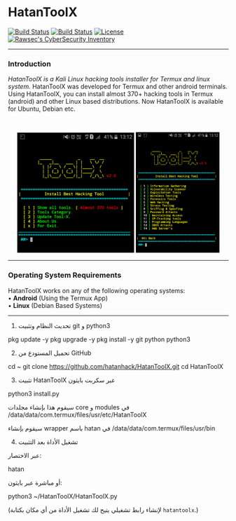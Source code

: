 # HatanToolX

[![Build Status](https://img.shields.io/github/forks/hatanhack/HatanToolX.svg)](https://github.com/hatanhack/HatanToolX)
[![Build Status](https://img.shields.io/github/stars/hatanhack/HatanToolX.svg)](https://github.com/hatanhack/HatanToolX)
[![License](https://img.shields.io/github/license/hatanhack/HatanToolX.svg)](https://github.com/hatanhack/HatanToolX)
[![Rawsec's CyberSecurity Inventory](https://inventory.rawsec.ml/img/badges/Rawsec-inventoried-FF5050_flat.svg)](https://inventory.rawsec.ml/tools.html#HatanToolX)

------------------------------------------------------------------------

### Introduction

*HatanToolX is a Kali Linux hacking tools installer for Termux and linux system.*
HatanToolX was developed for Termux and other android terminals. Using HatanToolX, you can install almost 370+ hacking tools in Termux (android) and other Linux based distributions. Now HatanToolX is available for Ubuntu, Debian etc.

<br>
<p align="center">
<img width="53%" src="core/hatantoolx.png"/>
<img width="38%" src="core/hatantoolx_cat.png"/>
</p>

------------------------------------------------------------------------

### Operating System Requirements

HatanToolX works on any of the following operating systems:<br>
• **Android** (Using the Termux App) <br>
• **Linux** (Debian Based Systems) <br>

------------------------------------------------------------------------
1. تحديث النظام وتثبيت git و python3



pkg update -y
pkg upgrade -y
pkg install -y git python python3

2. تحميل المستودع من GitHub



cd ~
git clone https://github.com/hatanhack/HatanToolX.git
cd HatanToolX

3. تثبيت HatanToolX عبر سكربت بايثون



python3 install.py

سيقوم هذا بإنشاء مجلدات core و modules في /data/data/com.termux/files/usr/etc/HatanToolX

سيقوم بإنشاء wrapper باسم hatan في /data/data/com.termux/files/usr/bin


4. تشغيل الأداة بعد التثبيت



عبر الاختصار:


hatan

أو مباشرة عبر بايثون:


python3 ~/HatanToolX/HatanToolX.py


  (لإنشاء رابط تشغيلي يتيح لك تشغيل الأداة من أي مكان بكتابة `hatantoolx`.)
